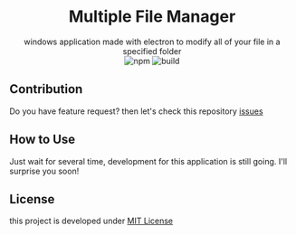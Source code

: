 <div align="center">

# Multiple File Manager
windows application made with electron to modify all of your file in a specified folder  
![npm](https://img.shields.io/badge/npm-5.6.0-blue.svg) 
![build](https://img.shields.io/badge/build-notready-red.svg) 
</div>

## Contribution
Do you have feature request? then let's check this repository [issues](https://github.com/dhanyn10/multiple-file-manager)

## How to Use
Just wait for several time, development for this application is still going. I'll surprise you soon!
  
## License
this project is developed under [MIT License](LICENSE)
